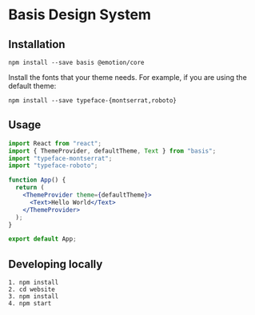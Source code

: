 # Basis Design System

## Installation

```shell
npm install --save basis @emotion/core
```

Install the fonts that your theme needs. For example, if you are using the default theme:

```shell
npm install --save typeface-{montserrat,roboto}
```

## Usage

```jsx
import React from "react";
import { ThemeProvider, defaultTheme, Text } from "basis";
import "typeface-montserrat";
import "typeface-roboto";

function App() {
  return (
    <ThemeProvider theme={defaultTheme}>
      <Text>Hello World</Text>
    </ThemeProvider>
  );
}

export default App;
```

## Developing locally

```shell
1. npm install
2. cd website
3. npm install
4. npm start
```
